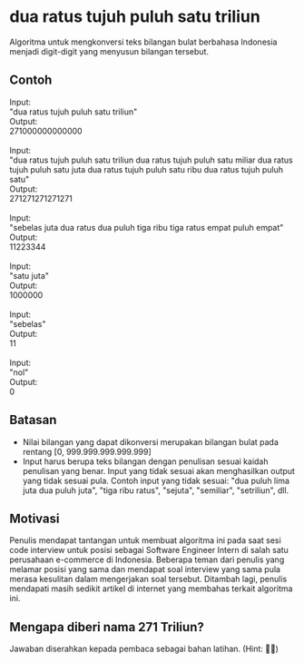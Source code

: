 # dua ratus tujuh puluh satu triliun

Algoritma untuk mengkonversi teks bilangan bulat berbahasa Indonesia menjadi digit-digit yang menyusun bilangan tersebut.

## Contoh

Input:</br>
"dua ratus tujuh puluh satu triliun"</br>
Output:</br>
271000000000000
</br>
</br>
Input:</br>
"dua ratus tujuh puluh satu triliun dua ratus tujuh puluh satu miliar dua ratus tujuh puluh satu juta dua ratus tujuh puluh satu ribu dua ratus tujuh puluh satu"</br>
Output:</br>
271271271271271
</br>
</br>
Input:</br>
"sebelas juta dua ratus dua puluh tiga ribu tiga ratus empat puluh empat"</br>
Output:</br>
11223344
</br>
</br>
Input:</br>
"satu juta"</br>
Output:</br>
1000000
</br>
</br>
Input:</br>
"sebelas"</br>
Output:</br>
11
</br>
</br>
Input:</br>
"nol"</br>
Output:</br>
0

## Batasan

- Nilai bilangan yang dapat dikonversi merupakan bilangan bulat pada rentang [0, 999.999.999.999.999]
- Input harus berupa teks bilangan dengan penulisan sesuai kaidah penulisan yang benar. Input yang tidak sesuai akan menghasilkan output yang tidak sesuai pula. Contoh input yang tidak sesuai: "dua puluh lima juta dua puluh juta", "tiga ribu ratus", "sejuta", "semiliar", "setriliun", dll.

## Motivasi

Penulis mendapat tantangan untuk membuat algoritma ini pada saat sesi code interview untuk posisi sebagai Software Engineer Intern di salah satu perusahaan e-commerce di Indonesia. Beberapa teman dari penulis yang melamar posisi yang sama dan mendapat soal interview yang sama pula merasa kesulitan dalam mengerjakan soal tersebut. Ditambah lagi, penulis mendapati masih sedikit artikel di internet yang membahas terkait algoritma ini.

## Mengapa diberi nama 271 Triliun?

Jawaban diserahkan kepada pembaca sebagai bahan latihan. (Hint: 🐁🏢)
